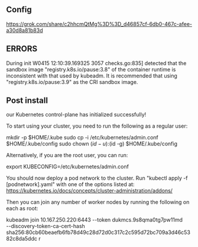 ## Config
https://grok.com/share/c2hhcmQtMg%3D%3D_d46857cf-6db0-467c-afee-a30d8a81b83d

## ERRORS
During init
W0415 12:10:39.169325    3057 checks.go:835] detected that the sandbox image "registry.k8s.io/pause:3.8" of the container runtime is inconsistent with that used by kubeadm. It is recommended that using "registry.k8s.io/pause:3.9" as the CRI sandbox image.

## Post install
our Kubernetes control-plane has initialized successfully!

To start using your cluster, you need to run the following as a regular user:

  mkdir -p $HOME/.kube
  sudo cp -i /etc/kubernetes/admin.conf $HOME/.kube/config
  sudo chown $(id -u):$(id -g) $HOME/.kube/config

Alternatively, if you are the root user, you can run:

  export KUBECONFIG=/etc/kubernetes/admin.conf

You should now deploy a pod network to the cluster.
Run "kubectl apply -f [podnetwork].yaml" with one of the options listed at:
  https://kubernetes.io/docs/concepts/cluster-administration/addons/

Then you can join any number of worker nodes by running the following on each as root:

kubeadm join 10.167.250.220:6443 --token dukmcs.9s8qma0tg7pw11md \
	--discovery-token-ca-cert-hash sha256:80cb60beaefb6fb78d49c28d72d0c317c2c595d72bc709a3d46c5382c8da5ddc 
r
